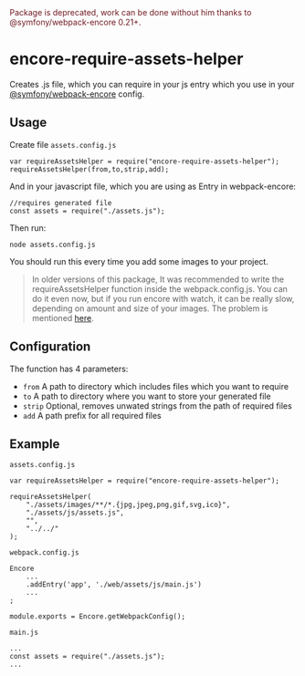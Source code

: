 <span style="color:#721c24;">
  Package is deprecated, work can be done without him thanks to @symfony/webpack-encore 0.21+.
</span>

# encore-require-assets-helper

Creates .js file, which you can require in your js entry which you use in your [@symfony/webpack-encore](https://github.com/symfony/webpack-encore) config.

## Usage
Create file `assets.config.js`
```
var requireAssetsHelper = require("encore-require-assets-helper");
requireAssetsHelper(from,to,strip,add);
```

And in your javascript file, which you are using as Entry in webpack-encore:

```
//requires generated file
const assets = require("./assets.js");
```

Then run:

```
node assets.config.js
```

You should run this every time you add some images to your project.

> In older versions of this package, It was recommended to write the requireAssetsHelper function inside the webpack.config.js. You can do it even now, but if you  run encore with watch, it can be really slow, depending on amount and size of your images. The problem is mentioned [here](https://github.com/skaryys/encore-require-assets-helper/issues/1).

## Configuration

The function has 4 parameters:

* `from` A path to directory which includes files which you want to require
* `to` A path to directory where you want to store your generated file
* `strip` Optional, removes unwated strings from the path of required files
* `add` A path prefix for all required files

## Example

`assets.config.js`

```
var requireAssetsHelper = require("encore-require-assets-helper");

requireAssetsHelper(
    "./assets/images/**/*.{jpg,jpeg,png,gif,svg,ico}",
    "./assets/js/assets.js",
    "",
    "../../"
);
```

`webpack.config.js`

```
Encore
    ...
    .addEntry('app', './web/assets/js/main.js')
    ...
;

module.exports = Encore.getWebpackConfig();

```

`main.js`

```
...    
const assets = require("./assets.js");
...
```


